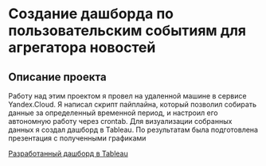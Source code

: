 # Создание дашборда по пользовательским событиям для агрегатора новостей
## Описание проекта
Работу над этим проектом я провел на удаленной машине в сервисе Yandex.Cloud. Я написал скрипт пайплайна,
который позволил собирать данные за определенный временной период, и настроил его
автономную работу через crontab. Для визуализации собранных данных я создал дашборд в Tableau. По
результатам была подготовлена презентация с полученными графиками <br>

[Разработанный дашборд в Tableau](https://public.tableau.com/profile/alexandr6887#!/vizhome/Yandex_zenpraktikumdashbord/areachart?publish=yes)
